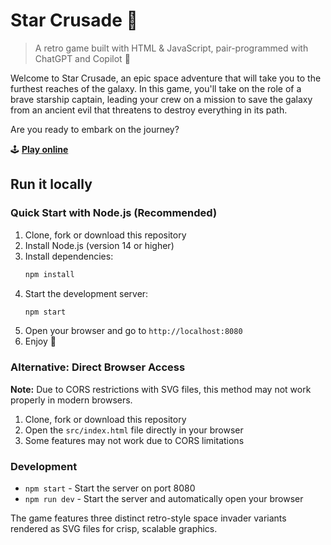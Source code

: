 # Star Crusade 🚀

> A retro game built with HTML & JavaScript, pair-programmed with ChatGPT and Copilot 🤖

Welcome to Star Crusade, an epic space adventure that will take you to the furthest reaches of the galaxy. In this game, you'll take on the role of a brave starship captain, leading your crew on a mission to save the galaxy from an ancient evil that threatens to destroy everything in its path.

Are you ready to embark on the journey?

🕹️ [**Play online**](https://star-crusade.netlify.app)

## Run it locally

### Quick Start with Node.js (Recommended)

1. Clone, fork or download this repository
2. Install Node.js (version 14 or higher)
3. Install dependencies:
   ```bash
   npm install
   ```
4. Start the development server:
   ```bash
   npm start
   ```
5. Open your browser and go to `http://localhost:8080`
6. Enjoy 🔫

### Alternative: Direct Browser Access

**Note:** Due to CORS restrictions with SVG files, this method may not work properly in modern browsers.

1. Clone, fork or download this repository
2. Open the `src/index.html` file directly in your browser
3. Some features may not work due to CORS limitations

### Development

- `npm start` - Start the server on port 8080
- `npm run dev` - Start the server and automatically open your browser

The game features three distinct retro-style space invader variants rendered as SVG files for crisp, scalable graphics.
